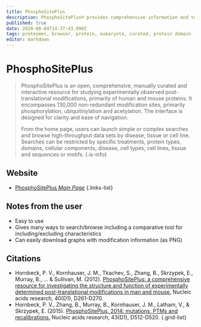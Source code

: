 ```yaml
---
title: PhosphoSitePlus
description: PhosphoSitePlus® provides comprehensive information and tools for the study of protein post-translational modifications (PTMs) including phosphorylation, acetylation, and more.
published: true
date: 2020-08-04T14:37:43.090Z
tags: proteomes, browser, protein, eukaryota, curated, protein domain
editor: markdown
---
```


# PhosphoSitePlus

> PhosphoSitePlus is an open, comprehensive, manually curated and interactive resource for studying experimentally observed post-translational modifications, primarily of human and mouse proteins. It encompasses 130,000 non-redundant modification sites, primarily phosphorylation, ubiquitinylation and acetylation. The interface is designed for clarity and ease of navigation. 
>
> From the home page, users can launch simple or complex searches and browse high-throughput data sets by disease, tissue or cell line. Searches can be restricted by specific treatments, protein types, domains, cellular components, disease, cell types, cell lines, tissue and sequences or motifs. 
{.is-info}

 

## Website 

- [PhosphoSitePlus *Main Page*](https://www.phosphosite.org/homeAction)
 {.links-list}


## Notes from the user
- Easy to use
- Gives many ways to search/browse including a comparative tool for including/excluding characteristics
- Can easily download graphs with modification information (as PNG)


## Citations

- Hornbeck, P. V., Kornhauser, J. M., Tkachev, S., Zhang, B., Skrzypek, E., Murray, B., ... & Sullivan, M. (2012). [PhosphoSitePlus: a comprehensive resource for investigating the structure and function of experimentally determined post-translational modifications in man and mouse.](https://academic.oup.com/nar/article/40/D1/D261/2903142) Nucleic acids research, 40(D1), D261-D270.
- Hornbeck, P. V., Zhang, B., Murray, B., Kornhauser, J. M., Latham, V., & Skrzypek, E. (2015). [PhosphoSitePlus, 2014: mutations, PTMs and recalibrations.](https://academic.oup.com/nar/article/43/D1/D512/2439467) Nucleic acids research, 43(D1), D512-D520.
{.grid-list}
